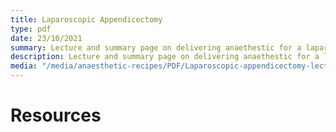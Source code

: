 ```yaml
---
title: Laparoscopic Appendicectomy
type: pdf
date: 23/10/2021
summary: Lecture and summary page on delivering anaethestic for a laparoscopic appendicectomy.
description: Lecture and summary page on delivering anaethestic for a laparoscopic appendicectomy.
media: "/media/anaesthetic-recipes/PDF/Laparoscopic-appendicectomy-lecture.pdf"
---
```


# Resources
